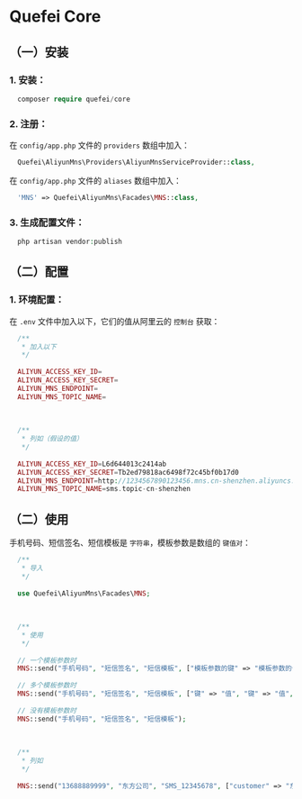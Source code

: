 # Quefei Core




## （一）安装



### 1. 安装：


```php
  composer require quefei/core
```



### 2. 注册：


在 `config/app.php` 文件的 `providers` 数组中加入：

```php
  Quefei\AliyunMns\Providers\AliyunMnsServiceProvider::class,
```


在 `config/app.php` 文件的 `aliases` 数组中加入：

```php
  'MNS' => Quefei\AliyunMns\Facades\MNS::class,
```



### 3. 生成配置文件：


```php
  php artisan vendor:publish
```




## （二）配置



### 1. 环境配置：


在 `.env` 文件中加入以下，它们的值从阿里云的 `控制台` 获取：

```php
  /**
   * 加入以下
   */
   
  ALIYUN_ACCESS_KEY_ID=
  ALIYUN_ACCESS_KEY_SECRET=
  ALIYUN_MNS_ENDPOINT=
  ALIYUN_MNS_TOPIC_NAME=
  
  
  
  /**
   * 列如（假设的值）
   */
   
  ALIYUN_ACCESS_KEY_ID=L6d644013c2414ab
  ALIYUN_ACCESS_KEY_SECRET=Tb2ed79818ac6498f72c45bf0b17d0
  ALIYUN_MNS_ENDPOINT=http://1234567890123456.mns.cn-shenzhen.aliyuncs.com
  ALIYUN_MNS_TOPIC_NAME=sms.topic-cn-shenzhen
```




## （二）使用



手机号码、短信签名、短信模板是 `字符串`，模板参数是数组的 `键值对`：

```php
  /**
   * 导入
   */
   
  use Quefei\AliyunMns\Facades\MNS;
  
  
  
  /**
   * 使用
   */
   
  // 一个模板参数时
  MNS::send("手机号码", "短信签名", "短信模板", ["模板参数的键" => "模板参数的值"]);
  
  // 多个模板参数时
  MNS::send("手机号码", "短信签名", "短信模板", ["键" => "值", "键" => "值", "键" => "值"]);
  
  // 没有模板参数时
  MNS::send("手机号码", "短信签名", "短信模板");
  
  
  
  /**
   * 列如
   */
  
  MNS::send("13688889999", "东方公司", "SMS_12345678", ["customer" => "东方用户"]);
```

